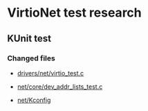 # VirtioNet test research

## KUnit test

### Changed files

- [drivers/net/virtio_test.c](virtio_test.c)

- [net/core/dev_addr_lists_test.c](net-core-dev_addr_lists_test.c)

- [net/Kconfig](net-Kconfig)